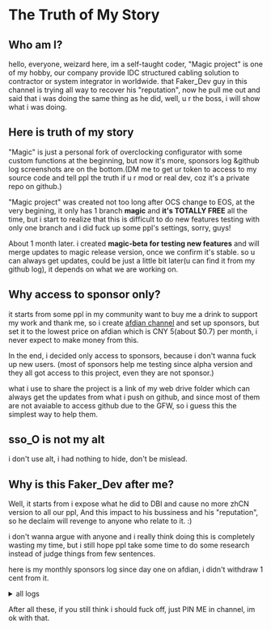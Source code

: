 # The Truth of My Story

## Who am I?
hello, everyone, weizard here, im a self-taught coder, "Magic project" is one of my hobby,
our company provide IDC structured cabling solution to contractor or system integrator in worldwide.
that Faker_Dev guy in this channel is trying all way to recover his "reputation",
now he pull me out and said that i was doing the same thing as he did, 
well, u r the boss, i will show what i was doing.


## Here is truth of my story
"Magic" is just a personal fork of overclocking configurator with some custom functions at the beginning, but now it's more, sponsors log &github log screenshots are on the bottom.(DM me to get ur token to access to my source code and tell ppl the truth if u r mod or real dev, coz it's a private repo on github.)

"Magic project" was created not too long after OCS change to EOS,
at the very begining, it only has 1 branch **magic** and **it's TOTALLY FREE** all the time,
but i start to realize that this is difficult to do new features testing with only one branch and i did fuck up some ppl's settings, sorry, guys!

About 1 month later. i created **magic-beta for testing new features**  and will merge updates to magic release version, once we confirm it's stable.
so u can always get updates, could be just a little bit later(u can find it from my github log), it depends on what we are working on.

## Why access to sponsor only?
it starts from some ppl in my community want to buy me a drink to support my work and thank me, so i create [afdian channel](https://afdian.net/a/weizard) and set up sponsors, but set it to the lowest price on afdian which is CNY 5(about $0.7) per month, i never expect to make money from this.

In the end, i decided only access to sponsors, because i don't wanna fuck up new users.  (most of sponsors help me testing since alpha version and they all got access to this project, even they are not sponsor.)

what i use to share the project is a link of my web drive folder which can always get the updates from what i push on github, and since most of them are not avaiable to access github due to the GFW, so i guess this the simplest way to help them.

## sso_O is not my alt
i don't use alt, i had nothing to hide, don't be mislead.

## Why is this Faker_Dev after me?
Well, it starts from i expose what he did to DBI and cause no more zhCN version to all our ppl,
And this impact to his bussiness and his "reputation", so he declaim will revenge to anyone who relate to it. :)

i don't wanna argue with anyone and i really think doing this is completely wasting my time,
but i still hope ppl take some time to do some research instead of judge things from few sentences.

here is my monthly sponsors log since day one on afdian, i didn't withdraw 1 cent from it.

<details>

<summary>all logs</summary>

## Proof 1 - monthly sponsors log & withdaw log
![monthly log](https://github.com/WE1ZARD/about/blob/main/afdian_monthly%20log.png)
![withdraw log](https://github.com/WE1ZARD/about/blob/main/afdian_withdraw.png)
the withdrawable amount exclude 6% handling fee of afdian,
you all can go to the website and check all the logs.

## Proof 2 - my github log
### magic log
![magic-2](https://github.com/WE1ZARD/about/blob/main/magc-2.png)
![magic-1](https://github.com/WE1ZARD/about/blob/main/magic-1.png)

### magic-beta log
![beta-6](https://github.com/WE1ZARD/about/blob/main/magic-beta6.png)
![beta-5](https://github.com/WE1ZARD/about/blob/main/magic-beta5.png)
![beta-4](https://github.com/WE1ZARD/about/blob/main/magic-beta4.png)
![beta-3](https://github.com/WE1ZARD/about/blob/main/magic-beta3.png)
![beta-2](https://github.com/WE1ZARD/about/blob/main/magic-beta2.png)
![beta-1](https://github.com/WE1ZARD/about/blob/main/magic-beta1.png)

</details>

After all these, if you still think i should fuck off, just PIN ME in channel, im ok with that.
